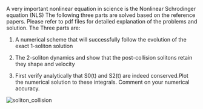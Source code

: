A very important nonlinear equation in science is the Nonlinear Schrodinger equation (NLS)
The following three parts are solved based on the reference papers. Please refer to pdf files for detailed explanation of the problems and solution.
The Three parts are:

1. A numerical scheme that will successfully follow the evolution of the exact 1-soliton solution

2.  The 2-soliton dynamics and show that the post-collision solitons retain they shape and velocity

3.  First verify analytically that S0(t) and S2(t) are indeed conserved.Plot the numerical solution to these integrals. Comment on your numerical accuracy.

   ![soliton_collision](https://github.com/wfarz001/Non-Linear-SE/assets/105995578/504aba1e-95be-4244-8155-05d577160d9a)
